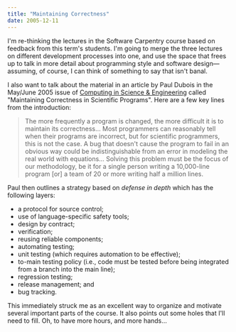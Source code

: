 ```yaml
---
title: "Maintaining Correctness"
date: 2005-12-11
---
```

I'm re-thinking the lectures in the Software Carpentry course based on feedback from this term's students.  I'm going to merge the three lectures on different development processes into one, and use the space that frees up to talk in more detail about programming style and software design—assuming, of course, I can think of something to say that isn't banal.

I also want to talk about the material in an article by Paul Dubois in the May/June 2005 issue of <a href="http://cise.aip.org/cise/">Computing in Science &amp; Engineering</a> called "Maintaining Correctness in Scientific Programs".  Here are a few key lines from the introduction:

<blockquote>The more frequently a program is changed, the more difficult it is to maintain its correctness… Most programmers can reasonably tell when their programs are incorrect, but for scientific programmers, this is not the case.  A bug that doesn't cause the program to fail in an obvious way could be indistinguishable from an error in modeling the real world with equations… Solving this problem must be the focus of our methodology, be it for a single person writing a 10,000-line program [or] a team of 20 or more writing half a million lines.</blockquote>

Paul then outlines a strategy based on <em>defense in depth</em> which has the following layers:

<ul>
  <li>a protocol for source control;</li>
  <li>use of language-specific safety tools;</li>
  <li>design by contract;</li>
  <li>verification;</li>
  <li>reusing reliable components;</li>
  <li>automating testing;</li>
  <li>unit testing (which requires automation to be effective);</li>
  <li>to-main testing policy (i.e., code must be tested before being integrated from a branch into the main line);</li>
  <li>regression testing;</li>
  <li>release management; and</li>
  <li>bug tracking.</li>
</ul>

This immediately struck me as an excellent way to organize and motivate several important parts of the course.  It also points out some holes that I'll need to fill.  Oh, to have more hours, and more hands…
